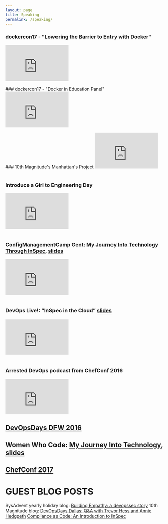 ```yaml
---
layout: page
title: Speaking
permalink: /speaking/
---
```

### dockercon17 - "Lowering the Barrier to Entry with Docker"

<iframe width="200" height="113" src="https://www.youtube.com/embed/YWgIm3DpSI8" frameborder="0" allowfullscreen></iframe>
<br/>
<br/>
### dockercon17 - "Docker in Education Panel"

<iframe width="200" height="113" src="https://www.youtube.com/embed/h4Ocwx60wp4" frameborder="0" allowfullscreen></iframe>
<br/>
<br/>
### 10th Magnitude's Manhattan's Project

<iframe width="200" height="113" src="https://www.youtube.com/embed/LCtmk7VMBTs" frameborder="0" allowfullscreen></iframe>
<br/>
<br/>

### Introduce a Girl to Engineering Day

<iframe width="200" height="113" src="https://www.youtube.com/embed/MitmkB-MLOw" frameborder="0" allowfullscreen></iframe>
<br/>
<br/>

### ConfigManagementCamp Gent: [My Journey Into Technology Through InSpec](https://www.youtube.com/watch?v=Vg9ViDHKWJc), [slides](http://prezi.com/3k-pdefzgx9t/?utm_campaign=share&rc=ex0share&utm_medium=copy)

<iframe width="200" height="113" src="https://www.youtube.com/embed/Vg9ViDHKWJc" frameborder="0" allowfullscreen></iframe>
<br/>
<br/>

### DevOps Live!: “InSpec in the Cloud” [slides](http://prezi.com/teptbcs7stva/?utm_campaign=share&rc=ex0share&utm_medium=copy)
<iframe width="200" height="113" src="https://www.youtube.com/embed/Y9kqolVaMOA" frameborder="0" allowfullscreen></iframe>
<br/>
<br/>

### Arrested DevOps podcast from ChefConf 2016

<iframe width="200" height="113" src="https://www.youtube.com/embed/U7i4JE4Zk7w" frameborder="0" allowfullscreen></iframe>


## [DevOpsDays DFW 2016](https://www.arresteddevops.com/devopsdays-dfw-2016/)

## Women Who Code: [My Journey Into Technology](https://twitter.com/WWCodeDFW/status/807033959188086785), [slides](http://prezi.com/2dkunsfxz99y/?utm_campaign=share&rc=ex0share&utm_medium=copy)

## [ChefConf 2017](https://chefconf.chef.io/2017/agenda/)


# GUEST BLOG POSTS

SysAdvent yearly holiday blog: [Building Empathy: a devopssec story](buff.ly/2gRAtHs)
10th Magnitude blog: 
[DevOpsDays Dallas: Q&A with Trevor Hess and Annie Hedgpeth](http://www.10thmagnitude.com/tech-blog/devopsdays-dallas/)
[Compliance as Code: An Introduction to InSpec](https://www.10thmagnitude.com/tech-blog/compliance-code-introduction-inspec/)